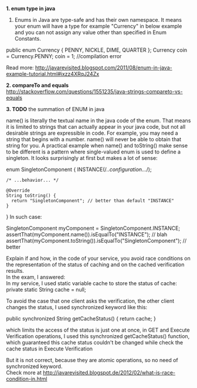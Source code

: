 **1. enum type in java**
1) Enums in Java are type-safe and has their own namespace. It means your enum will have a type for example "Currency" in below example and you can not assign any value other than specified in Enum Constants.
  
public enum Currency {
PENNY, NICKLE, DIME, QUARTER
};
Currency coin = Currency.PENNY;
coin = 1; //compilation error


Read more: http://javarevisited.blogspot.com/2011/08/enum-in-java-example-tutorial.html#ixzz4XRqJ24Zx

**2. compareTo and equals**  
http://stackoverflow.com/questions/1551235/java-strings-compareto-vs-equals

**3. TODO**
the summation of ENUM in java   

name() is literally the textual name in the java code of the enum. That means it is limited to strings that can actually appear in your java code, but not all desirable strings are expressible in code. For example, you may need a string that begins with a number. name() will never be able to obtain that string for you.
A practical example when name() and toString() make sense to be different is a pattern where single-valued enum is used to define a singleton. It looks surprisingly at first but makes a lot of sense:

enum SingletonComponent {
    INSTANCE(/*..configuration...*/);

    /* ...behavior... */

    @Override
    String toString() {
      return "SingletonComponent"; // better than default "INSTANCE"
    }
}
In such case:

SingletonComponent myComponent = SingletonComponent.INSTANCE;
assertThat(myComponent.name()).isEqualTo("INSTANCE"); // blah
assertThat(myComponent.toString()).isEqualTo("SingletonComponent"); // better

Explain if and how, in the code of your service, you avoid race conditions on the representation of
the status of caching and on the cached verification results.  
In the exam, I answered:  
In my service, I used static variable cache to store the status of cache:
private static String cache = null;

To avoid the case that one client asks the verification, the other client
changes the status, I used synchronized keyword like this:

public synchronized String getCacheStatus() {
		return cache;
	}
	
which limits the access of the status is just one at once, in GET and Execute Verification
operations, I used this synchronized getCacheStatus() function, which guaranteed this cache
status couldn't be changed while check the cache status in Execute Verification  

But it is not correct, because they are atomic operations, so no need of synchronized keyword.  
Check more at http://javarevisited.blogspot.de/2012/02/what-is-race-condition-in.html  
